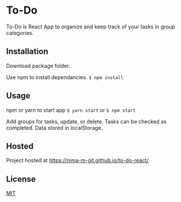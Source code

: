 # To-Do

To-Do is React App to organize and keep track of your tasks in group categories.

## Installation

Download package folder.

Use npm to install dependancies.
`$ npm install`

## Usage

npm or yarn to start app
`$ yarn start`
or
`$ npm start`

Add groups for tasks, update, or delete. Tasks can be checked as completed.
Data stored in localStorage.

## Hosted

Project hosted at https://nima-m-git.github.io/to-do-react/

## License

[MIT](https://choosealicense.com/licenses/mit/)
